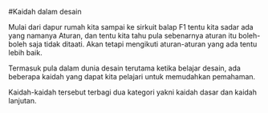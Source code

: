 #Kaidah dalam desain

Mulai dari dapur rumah kita sampai ke sirkuit balap F1 tentu kita sadar ada yang namanya Aturan, dan tentu kita tahu pula sebenarnya aturan itu boleh-boleh saja tidak ditaati. Akan tetapi mengikuti aturan-aturan yang ada tentu lebih baik.

Termasuk pula dalam dunia desain terutama ketika belajar desain, ada beberapa kaidah yang dapat kita pelajari untuk memudahkan pemahaman.

Kaidah-kaidah tersebut terbagi dua kategori yakni kaidah dasar dan kaidah lanjutan.

